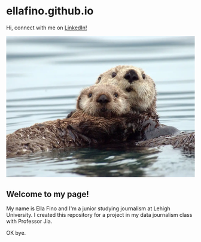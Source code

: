 # ellafino.github.io

Hi, connect with me on [LinkedIn!](https://www.linkedin.com/in/ella-fino-0b4a44224/) 

 ![Otter](https://raw.githubusercontent.com/ellafino/ellafino.github.io/main/OTTERwright4hr_web.webp)
 
## Welcome to my page! 
My name is Ella Fino and I'm a junior studying journalism at Lehigh University. 
I created this repository for a project in my data journalism class with Professor Jia. 


OK bye.
